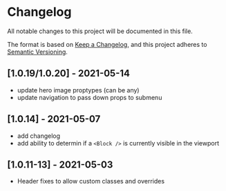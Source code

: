 # Changelog

All notable changes to this project will be documented in this file.

The format is based on [Keep a Changelog](https://keepachangelog.com/en/1.0.0/),
and this project adheres to [Semantic Versioning](https://semver.org/spec/v2.0.0.html).

## [1.0.19/1.0.20] - 2021-05-14

- update hero image proptypes (can be any)
- update navigation to pass down props to submenu

## [1.0.14] - 2021-05-07

- add changelog
- add ability to determin if a `<Block />` is currently visible in the viewport

## [1.0.11-13] - 2021-05-03

- Header fixes to allow custom classes and overrides
